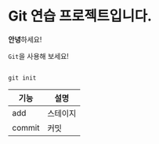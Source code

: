 # Git 연습 프로젝트입니다.

**안녕**하세요!

`Git`을 사용해 보세요!

```

git init
```

|기능|설명|
|---|---|
|add|스테이지|
|commit|커밋|

